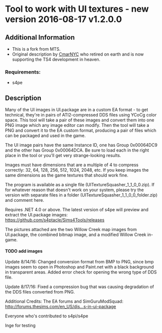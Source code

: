 # Tool to work with UI textures - new version 2016-08-17 v1.2.0.0


## Additional Information
* This is a fork from MTS. 
* Original description by [CmarNYC](https://modthesims.info/member.php?u=3216596) who retired on earth and is now supporting the TS4 development in heaven.

### Requirements:
* s4pe

## Description
Many of the UI images in UI.package are in a custom EA format - to get technical, they're in pairs of ATI2-compressed DDS files using YCoCg color space. This tool will take a pair of these images and convert them into one PNG image which any image editor can modify. Then the tool will take a PNG and convert it to the EA custom format, producing a pair of files which can be packaged and used in the game.

The UI image pairs have the same Instance ID, one has Group 0x00064DC9 and the other has Group 0x00064DCA. Be sure to load each in the right place in the tool or you'll get very strange-looking results.

Images must have dimensions that are a multiple of 4 to compress correctly: 32, 64, 128, 256, 512, 1024, 2048, etc. If you keep images the same dimensions as the game textures that should work fine.

The program is available as a single file (UITextureSquasher_1_1_0_0.zip). If for whatever reason that doesn't work on your system, please try the version with separate files in a folder (UITextureSquasher_1_1_0_0_folder.zip) and comment here.

Requires .NET 4.0 or above.
The latest version of s4pe will preview and extract the UI.package images: https://github.com/s4ptacle/Sims4Tools/releases

The pictures attached are the two Willow Creek map images from UI.package, the combined bitmap image, and a modified Willow Creek in-game.

#### TODO add images

Update 8/14/16: Changed conversion format from BMP to PNG, since bmp images seem to open in Photoshop and Paint.net with a black background in transparent areas. Added error check for opening the wrong type of DDS file.

Update 8/17/16: Fixed a compression bug that was causing degradation of the DDS files converted from PNG.

Additional Credits:
The EA forums and SimGuruModSquad: http://forums.thesims.com/en_US/dis...s-in-ui-package

Everyone who's contributed to s4pi/s4pe

Inge for testing 